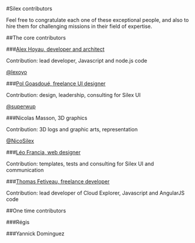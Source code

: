 #Silex contributors

Feel free to congratulate each one of these exceptional people, and also to hire them for challenging missions in their field of expertise.

##The core contributors

###[Alex Hoyau, developer and architect](http://lexoyo.me)

Contribution: lead developer, Javascript and node.js code

[@lexoyo](https://twitter.com/lexoyo)

###[Pol Goasdoué, freelance UI designer](http://superwup.me)

Contribution: design, leadership, consulting for Silex UI

[@superwup](https://twitter.com/superwup)

###Nicolas Masson, 3D graphics

Contribution: 3D logs and graphic arts, representation

[@NicoSilex](https://twitter.com/NicoSilex)

###[Léo Francia, web designer](http://www.leofrancia.fr)

Contribution: templates, tests and consulting for Silex UI and communication

###[Thomas Fetiveau, freelance developer](http://www.tokom.fr/)

Contribution: lead developer of Cloud Explorer, Javascript and AngularJS code

##One time contributors

###Régis

###Yannick Dominguez
